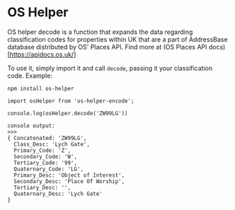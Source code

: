 # OS Helper

OS helper decode is a function that expands the data regarding classification codes for properties within UK that are a part of AddressBase database distributed by OS' Places API. Find more at (OS Places API docs)[https://apidocs.os.uk/]

To use it, simply import it and call `decode`, passing it your classification code. Example:

`npm install os-helper`

```
import osHelper from 'os-helper-encode';

console.log(osHelper.decode('ZW99LG'))

console output:
>>> 
{ Concatenated: 'ZW99LG',
  Class_Desc: 'Lych Gate',
  Primary_Code: 'Z',
  Secondary_Code: 'W',
  Tertiary_Code: '99',
  Quaternary_Code: 'LG',
  Primary_Desc: 'Object of Interest',
  Secondary_Desc: 'Place Of Worship',
  Tertiary_Desc: '',
  Quaternary_Desc: 'Lych Gate'
}
```
